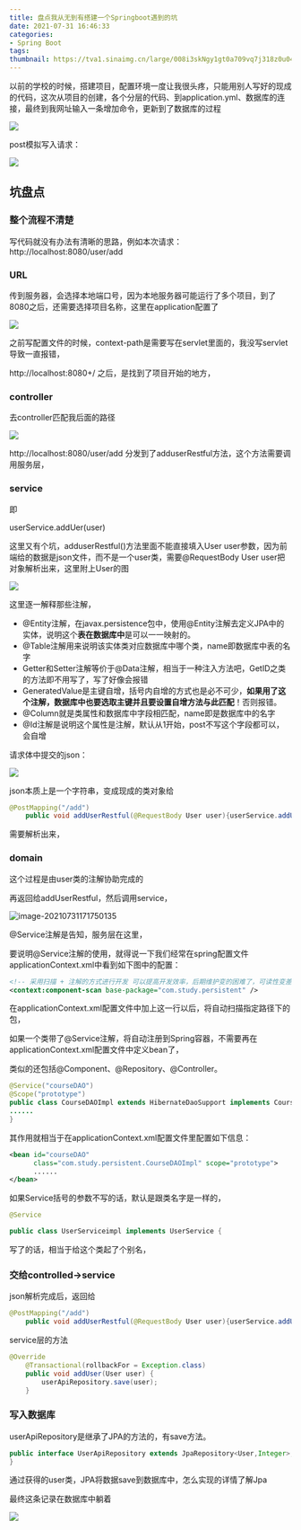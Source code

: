 ```yaml
---
title: 盘点我从无到有搭建一个Springboot遇到的坑
date: 2021-07-31 16:46:33
categories: 
- Spring Boot
tags:
thumbnail: https://tva1.sinaimg.cn/large/008i3skNgy1gt0a709vq7j318z0u043r.jpg
---
```




以前的学校的时候，搭建项目，配置环境一度让我很头疼，只能用别人写好的现成的代码，这次从项目的创建，各个分层的代码、到application.yml、数据库的连接，最终到我网址输入一条增加命令，更新到了数据库的过程

![](https://tva1.sinaimg.cn/large/008i3skNgy1gt08enthd4j30m40c3q3j.jpg)



post模拟写入请求：

![](https://tva1.sinaimg.cn/large/008i3skNgy1gt08d8i4d9j31ce0pi40t.jpg)



## 坑盘点

### 整个流程不清楚

写代码就没有办法有清晰的思路，例如本次请求： http://localhost:8080/user/add

### URL

传到服务器，会选择本地端口号，因为本地服务器可能运行了多个项目，到了8080之后，还需要选择项目名称，这里在application配置了

![](https://tva1.sinaimg.cn/large/008i3skNgy1gt08hfbbijj310y0l4aeg.jpg)



之前写配置文件的时候，context-path是需要写在servlet里面的，我没写servlet导致一直报错，

 http://localhost:8080+/ 之后，是找到了项目开始的地方，

### controller

去controller匹配我后面的路径

![](https://tva1.sinaimg.cn/large/008i3skNgy1gt08l9yooqj31ai0ka0yj.jpg)



http://localhost:8080/user/add 分发到了adduserRestful方法，这个方法需要调用服务层，

### service

即

userService.addUer(user)

这里又有个坑，adduserRestful()方法里面不能直接填入User user参数，因为前端给的数据是json文件，而不是一个user类，需要@RequestBody User user把对象解析出来，这里附上User的图

![](https://tva1.sinaimg.cn/large/008i3skNgy1gt08q8l01vj31gs0u0n3g.jpg)

这里逐一解释那些注解，

- @Entity注解，在javax.persistence包中，使用@Entity注解去定义JPA中的实体，说明这个**表在数据库中**是可以一一映射的。
- @Table注解用来说明该实体类对应数据库中哪个类，name即数据库中表的名字
- Getter和Setter注解等价于@Data注解，相当于一种注入方法吧，GetID之类的方法即不用写了，写了好像会报错
- GeneratedValue是主键自增，括号内自增的方式也是必不可少，**如果用了这个注解，数据库中也要选取主键并且要设置自增方法与此匹配**！否则报错。
- @Column就是类属性和数据库中字段相匹配，name即是数据库中的名字
- @Id注解是说明这个属性是注解，默认从1开始，post不写这个字段都可以，会自增

请求体中提交的json：

![](https://tva1.sinaimg.cn/large/008i3skNgy1gt08z66fkgj30yk0j40ue.jpg)

json本质上是一个字符串，变成现成的类对象给

```java
@PostMapping("/add")
    public void addUserRestful(@RequestBody User user){userService.addUser(user);}
```

需要解析出来，

### domain

这个过程是由user类的注解协助完成的

再返回给addUserRestful，然后调用service，

![image-20210731171750135](/Users/wuzhenren/myblog/source/_posts/盘点我从无到有搭建一个Springboot遇到的坑.assets/image-20210731171750135.png)



@Service注解是告知，服务层在这里，

 要说明@Service注解的使用，就得说一下我们经常在spring配置文件applicationContext.xml中看到如下图中的配置：

```xml
<!-- 采用扫描 + 注解的方式进行开发 可以提高开发效率，后期维护变的困难了，可读性变差了 -->
<context:component-scan base-package="com.study.persistent" />
```

在applicationContext.xml配置文件中加上这一行以后，将自动扫描指定路径下的包，

如果一个类带了@Service注解，将自动注册到Spring容器，不需要再在applicationContext.xml配置文件中定义bean了，

类似的还包括@Component、@Repository、@Controller。

```java
@Service("courseDAO")
@Scope("prototype")
public class CourseDAOImpl extends HibernateDaoSupport implements CourseDAO{
......
}
```

 其作用就相当于在applicationContext.xml配置文件里配置如下信息：

```xml
<bean id="courseDAO"
      class="com.study.persistent.CourseDAOImpl" scope="prototype">
      ......    
</bean>
```

如果Service括号的参数不写的话，默认是跟类名字是一样的，

```java
@Service

public class UserServiceimpl implements UserService {
```



写了的话，相当于给这个类起了个别名，

### 交给controlled->service

json解析完成后，返回给

```java
@PostMapping("/add")
    public void addUserRestful(@RequestBody User user){userService.addUser(user);}
```



service层的方法

```java
@Override
    @Transactional(rollbackFor = Exception.class)
    public void addUser(User user) {
        userApiRepository.save(user);
    }
```

### 写入数据库

userApiRepository是继承了JPA的方法的，有save方法。

```java
public interface UserApiRepository extends JpaRepository<User,Integer>, JpaSpecificationExecutor<User> {
}
```

通过获得的user类，JPA将数据save到数据库中，怎么实现的详情了解Jpa

最终这条记录在数据库中躺着

![](https://tva1.sinaimg.cn/large/008i3skNgy1gt09oj8gmrj30mw09p3z4.jpg)



